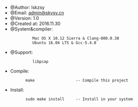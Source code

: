  *    @Author: lskzsy
 *    @Email: admin@skysy.cn
 *    @Version: 1.0
 *    @Created at: 2016.11.30
 *    @System&compiler: 
 ```
              Mac OS X 10.12 Sierra & Clang-800.0.38
              Ubuntu 16.04 LTS & Gcc-5.4.0
 ```
 *    @Support: 
 ```
              libpcap
 ```
 *    Compile:
 ```
           make                  -- Compile this project 
 ```
 *    Install:
 ```
           sudo make install     -- Install in your system 
 ```
